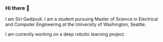 ### Hi there 👋
I am Siri Gadipudi. I am a student pursuing Master of Science in Electrical and Computer Engineering at the University of Washington, Seattle. 

I am currently working on a deep robotic learning project.

<!--
**sirigadipudi/sirigadipudi** is a ✨ _special_ ✨ repository because its `README.md` (this file) appears on your GitHub profile.

Here are some ideas to get you started:

- 🔭 I’m currently working on ...
- 🌱 I’m currently learning ...
- 👯 I’m looking to collaborate on ...
- 🤔 I’m looking for help with ...
- 💬 Ask me about ...
- 📫 How to reach me: ...
- 😄 Pronouns: ...
- ⚡ Fun fact: ...
-->
